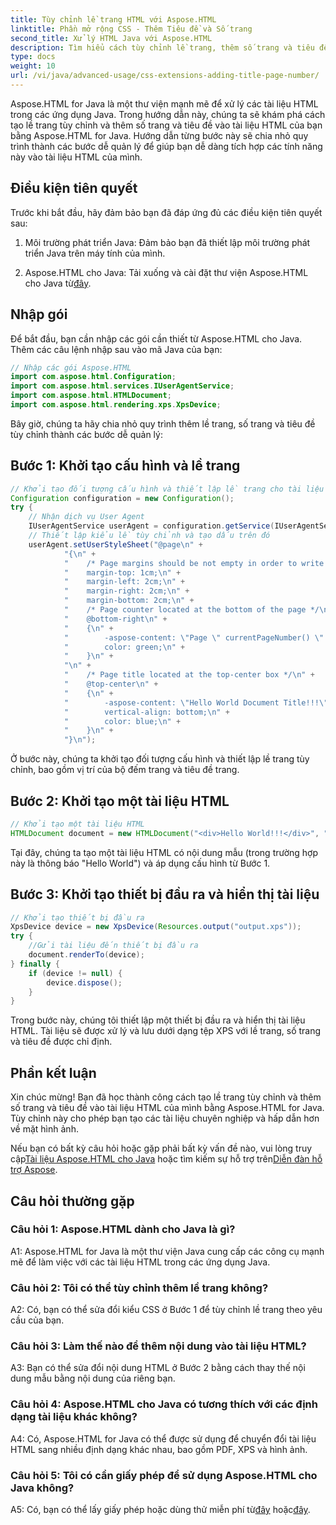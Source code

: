 ```yaml
---
title: Tùy chỉnh lề trang HTML với Aspose.HTML
linktitle: Phần mở rộng CSS - Thêm Tiêu đề và Số trang
second_title: Xử lý HTML Java với Aspose.HTML
description: Tìm hiểu cách tùy chỉnh lề trang, thêm số trang và tiêu đề vào tài liệu HTML bằng Aspose.HTML cho Java.
type: docs
weight: 10
url: /vi/java/advanced-usage/css-extensions-adding-title-page-number/
---
```

Aspose.HTML for Java là một thư viện mạnh mẽ để xử lý các tài liệu HTML trong các ứng dụng Java. Trong hướng dẫn này, chúng ta sẽ khám phá cách tạo lề trang tùy chỉnh và thêm số trang và tiêu đề vào tài liệu HTML của bạn bằng Aspose.HTML for Java. Hướng dẫn từng bước này sẽ chia nhỏ quy trình thành các bước dễ quản lý để giúp bạn dễ dàng tích hợp các tính năng này vào tài liệu HTML của mình.

## Điều kiện tiên quyết

Trước khi bắt đầu, hãy đảm bảo bạn đã đáp ứng đủ các điều kiện tiên quyết sau:

1. Môi trường phát triển Java: Đảm bảo bạn đã thiết lập môi trường phát triển Java trên máy tính của mình.

2.  Aspose.HTML cho Java: Tải xuống và cài đặt thư viện Aspose.HTML cho Java từ[đây](https://releases.aspose.com/html/java/).

## Nhập gói

Để bắt đầu, bạn cần nhập các gói cần thiết từ Aspose.HTML cho Java. Thêm các câu lệnh nhập sau vào mã Java của bạn:

```java
// Nhập các gói Aspose.HTML
import com.aspose.html.Configuration;
import com.aspose.html.services.IUserAgentService;
import com.aspose.html.HTMLDocument;
import com.aspose.html.rendering.xps.XpsDevice;
```

Bây giờ, chúng ta hãy chia nhỏ quy trình thêm lề trang, số trang và tiêu đề tùy chỉnh thành các bước dễ quản lý:

## Bước 1: Khởi tạo cấu hình và lề trang

```java
// Khởi tạo đối tượng cấu hình và thiết lập lề trang cho tài liệu
Configuration configuration = new Configuration();
try {
    // Nhận dịch vụ User Agent
    IUserAgentService userAgent = configuration.getService(IUserAgentService.class);
    // Thiết lập kiểu lề tùy chỉnh và tạo dấu trên đó
    userAgent.setUserStyleSheet("@page\n" +
            "{\n" +
            "    /* Page margins should be not empty in order to write content inside the margin-boxes */\n" +
            "    margin-top: 1cm;\n" +
            "    margin-left: 2cm;\n" +
            "    margin-right: 2cm;\n" +
            "    margin-bottom: 2cm;\n" +
            "    /* Page counter located at the bottom of the page */\n" +
            "    @bottom-right\n" +
            "    {\n" +
            "        -aspose-content: \"Page \" currentPageNumber() \" of \" totalPagesNumber();\n" +
            "        color: green;\n" +
            "    }\n" +
            "\n" +
            "    /* Page title located at the top-center box */\n" +
            "    @top-center\n" +
            "    {\n" +
            "        -aspose-content: \"Hello World Document Title!!!\";\n" +
            "        vertical-align: bottom;\n" +
            "        color: blue;\n" +
            "    }\n" +
            "}\n");
```

Ở bước này, chúng ta khởi tạo đối tượng cấu hình và thiết lập lề trang tùy chỉnh, bao gồm vị trí của bộ đếm trang và tiêu đề trang.

## Bước 2: Khởi tạo một tài liệu HTML

```java
// Khởi tạo một tài liệu HTML
HTMLDocument document = new HTMLDocument("<div>Hello World!!!</div>", ".", configuration);
```

Tại đây, chúng ta tạo một tài liệu HTML có nội dung mẫu (trong trường hợp này là thông báo "Hello World") và áp dụng cấu hình từ Bước 1.

## Bước 3: Khởi tạo thiết bị đầu ra và hiển thị tài liệu

```java
// Khởi tạo thiết bị đầu ra
XpsDevice device = new XpsDevice(Resources.output("output.xps"));
try {
    //Gửi tài liệu đến thiết bị đầu ra
    document.renderTo(device);
} finally {
    if (device != null) {
        device.dispose();
    }
}
```

Trong bước này, chúng tôi thiết lập một thiết bị đầu ra và hiển thị tài liệu HTML. Tài liệu sẽ được xử lý và lưu dưới dạng tệp XPS với lề trang, số trang và tiêu đề được chỉ định.

## Phần kết luận

Xin chúc mừng! Bạn đã học thành công cách tạo lề trang tùy chỉnh và thêm số trang và tiêu đề vào tài liệu HTML của mình bằng Aspose.HTML for Java. Tùy chỉnh này cho phép bạn tạo các tài liệu chuyên nghiệp và hấp dẫn hơn về mặt hình ảnh.

 Nếu bạn có bất kỳ câu hỏi hoặc gặp phải bất kỳ vấn đề nào, vui lòng truy cập[Tài liệu Aspose.HTML cho Java](https://reference.aspose.com/html/java/) hoặc tìm kiếm sự hỗ trợ trên[Diễn đàn hỗ trợ Aspose](https://forum.aspose.com/).

## Câu hỏi thường gặp

### Câu hỏi 1: Aspose.HTML dành cho Java là gì?

A1: Aspose.HTML for Java là một thư viện Java cung cấp các công cụ mạnh mẽ để làm việc với các tài liệu HTML trong các ứng dụng Java.

### Câu hỏi 2: Tôi có thể tùy chỉnh thêm lề trang không?

A2: Có, bạn có thể sửa đổi kiểu CSS ở Bước 1 để tùy chỉnh lề trang theo yêu cầu của bạn.

### Câu hỏi 3: Làm thế nào để thêm nội dung vào tài liệu HTML?

A3: Bạn có thể sửa đổi nội dung HTML ở Bước 2 bằng cách thay thế nội dung mẫu bằng nội dung của riêng bạn.

### Câu hỏi 4: Aspose.HTML cho Java có tương thích với các định dạng tài liệu khác không?

A4: Có, Aspose.HTML for Java có thể được sử dụng để chuyển đổi tài liệu HTML sang nhiều định dạng khác nhau, bao gồm PDF, XPS và hình ảnh.

### Câu hỏi 5: Tôi có cần giấy phép để sử dụng Aspose.HTML cho Java không?

 A5: Có, bạn có thể lấy giấy phép hoặc dùng thử miễn phí từ[đây](https://purchase.aspose.com/buy) hoặc[đây](https://releases.aspose.com/).